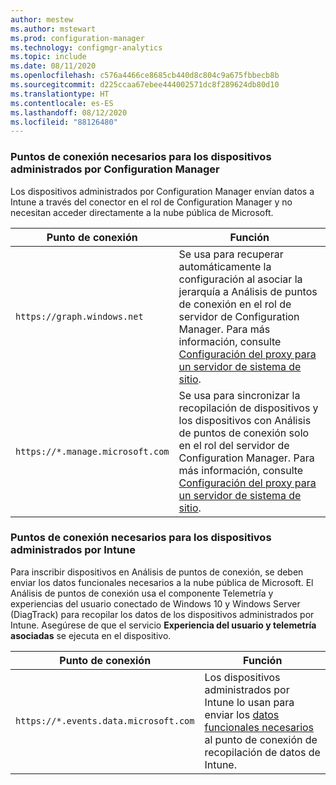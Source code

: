 ```yaml
---
author: mestew
ms.author: mstewart
ms.prod: configuration-manager
ms.technology: configmgr-analytics
ms.topic: include
ms.date: 08/11/2020
ms.openlocfilehash: c576a4466ce8685cb440d8c804c9a675fbbecb8b
ms.sourcegitcommit: d225ccaa67ebee444002571dc8f289624db80d10
ms.translationtype: HT
ms.contentlocale: es-ES
ms.lasthandoff: 08/12/2020
ms.locfileid: "88126480"
---
```

### <a name="endpoints-required-for-configuration-manager-managed-devices"></a>Puntos de conexión necesarios para los dispositivos administrados por Configuration Manager

Los dispositivos administrados por Configuration Manager envían datos a Intune a través del conector en el rol de Configuration Manager y no necesitan acceder directamente a la nube pública de Microsoft.

| Punto de conexión  | Función  |
|-----------|-----------|
| `https://graph.windows.net` | Se usa para recuperar automáticamente la configuración al asociar la jerarquía a Análisis de puntos de conexión en el rol de servidor de Configuration Manager. Para más información, consulte [Configuración del proxy para un servidor de sistema de sitio](../proxy-server-support.md#configure-the-proxy-for-a-site-system-server). |
| `https://*.manage.microsoft.com` | Se usa para sincronizar la recopilación de dispositivos y los dispositivos con Análisis de puntos de conexión solo en el rol del servidor de Configuration Manager. Para más información, consulte [Configuración del proxy para un servidor de sistema de sitio](../proxy-server-support.md#configure-the-proxy-for-a-site-system-server). |

### <a name="endpoints-required-for-intune-managed-devices"></a>Puntos de conexión necesarios para los dispositivos administrados por Intune

Para inscribir dispositivos en Análisis de puntos de conexión, se deben enviar los datos funcionales necesarios a la nube pública de Microsoft. El Análisis de puntos de conexión usa el componente Telemetría y experiencias del usuario conectado de Windows 10 y Windows Server (DiagTrack) para recopilar los datos de los dispositivos administrados por Intune. Asegúrese de que el servicio **Experiencia del usuario y telemetría asociadas** se ejecuta en el dispositivo.

| Punto de conexión  | Función  |
|-----------|-----------|
| `https://*.events.data.microsoft.com` | Los dispositivos administrados por Intune lo usan para enviar los [datos funcionales necesarios](../../../../../analytics/data-collection.md#bkmk_datacollection) al punto de conexión de recopilación de datos de Intune. |
